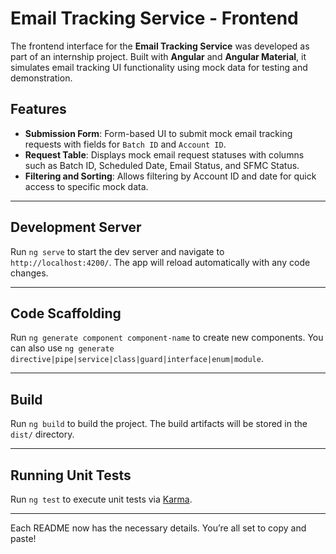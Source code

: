# Email Tracking Service - Frontend

The frontend interface for the **Email Tracking Service** was developed as part of an internship project. Built with **Angular** and **Angular Material**, it simulates email tracking UI functionality using mock data for testing and demonstration.

## Features

- **Submission Form**: Form-based UI to submit mock email tracking requests with fields for `Batch ID` and `Account ID`.
- **Request Table**: Displays mock email request statuses with columns such as Batch ID, Scheduled Date, Email Status, and SFMC Status.
- **Filtering and Sorting**: Allows filtering by Account ID and date for quick access to specific mock data.

---

## Development Server

Run `ng serve` to start the dev server and navigate to `http://localhost:4200/`. The app will reload automatically with any code changes.

---

## Code Scaffolding

Run `ng generate component component-name` to create new components. You can also use `ng generate directive|pipe|service|class|guard|interface|enum|module`.

---

## Build

Run `ng build` to build the project. The build artifacts will be stored in the `dist/` directory.

---

## Running Unit Tests

Run `ng test` to execute unit tests via [Karma](https://karma-runner.github.io).

---

Each README now has the necessary details. You’re all set to copy and paste!
